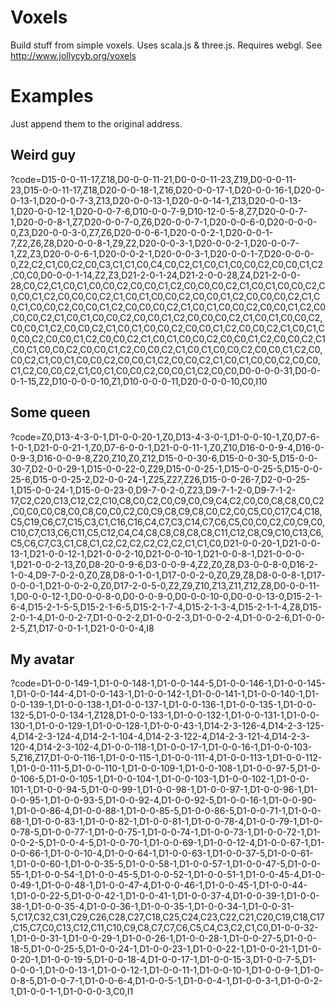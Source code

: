 # Voxels
Build stuff from simple voxels. Uses scala.js &amp; three.js. Requires webgl. See http://www.jollycyb.org/voxels

# Examples

Just append them to the original address.

## Weird guy

?code=D15-0-0-11-17,Z18,D0-0-0-11-21,D0-0-0-11-23,Z19,D0-0-0-11-23,D15-0-0-11-17,Z18,D20-0-0-18-1,Z16,D20-0-0-17-1,D20-0-0-16-1,D20-0-0-13-1,D20-0-0-7-3,Z13,D20-0-0-13-1,D20-0-0-14-1,Z13,D20-0-0-13-1,D20-0-0-12-1,D20-0-0-7-6,D10-0-0-7-9,D10-12-0-5-8,Z7,D20-0-0-7-1,D20-0-0-8-1,Z7,D20-0-0-7-0,Z6,D20-0-0-7-1,D20-0-0-6-0,D20-0-0-0-0,Z3,D20-0-0-3-0,Z7,Z6,D20-0-0-6-1,D20-0-0-2-1,D20-0-0-1-7,Z2,Z6,Z8,D20-0-0-8-1,Z9,Z2,D20-0-0-3-1,D20-0-0-2-1,D20-0-0-7-1,Z2,Z3,D20-0-0-6-1,D20-0-0-2-1,D20-0-0-3-1,D20-0-0-1-7,D20-0-0-0-0,Z2,C2,C1,C0,C2,C0,C3,C1,C1,C0,C4,C0,C2,C1,C0,C1,C0,C0,C2,C0,C0,C1,C2,C0,C0,D0-0-0-1-14,Z2,Z3,D21-2-0-1-24,D21-2-0-0-28,Z4,D21-2-0-0-28,C0,C2,C1,C0,C1,C0,C0,C2,C0,C0,C1,C2,C0,C0,C0,C2,C1,C0,C1,C0,C0,C2,C0,C0,C1,C2,C0,C0,C0,C2,C1,C0,C1,C0,C0,C2,C0,C0,C1,C2,C0,C0,C0,C2,C1,C0,C1,C0,C0,C2,C0,C0,C1,C2,C0,C0,C0,C2,C1,C0,C1,C0,C0,C2,C0,C0,C1,C2,C0,C0,C0,C2,C1,C0,C1,C0,C0,C2,C0,C0,C1,C2,C0,C0,C0,C2,C1,C0,C1,C0,C0,C2,C0,C0,C1,C2,C0,C0,C2,C1,C0,C1,C0,C0,C2,C0,C0,C1,C2,C0,C0,C2,C1,C0,C1,C0,C0,C2,C0,C0,C1,C2,C0,C0,C2,C1,C0,C1,C0,C0,C2,C0,C0,C1,C2,C0,C0,C2,C1,C0,C1,C0,C0,C2,C0,C0,C1,C2,C0,C0,C2,C1,C0,C1,C0,C0,C2,C0,C0,C1,C2,C0,C0,C2,C1,C0,C1,C0,C0,C2,C0,C0,C1,C2,C0,C0,C2,C1,C0,C1,C0,C0,C2,C0,C0,C1,C2,C0,C0,C2,C1,C0,C1,C0,C0,C2,C0,C0,C1,C2,C0,C0,D0-0-0-0-31,D0-0-0-1-15,Z2,D10-0-0-0-10,Z1,D10-0-0-0-11,D20-0-0-0-10,C0,I10

## Some queen

?code=Z0,D13-4-3-0-1,D1-0-0-20-1,Z0,D13-4-3-0-1,D1-0-0-10-1,Z0,D7-6-1-0-1,D21-0-0-21-1,Z0,D7-6-0-0-1,D21-0-0-11-1,Z0,Z10,D16-0-0-9-4,D16-0-0-9-3,D16-0-0-9-8,Z20,Z10,Z0,Z12,D15-0-0-30-6,D15-0-0-30-5,D15-0-0-30-7,D2-0-0-29-1,D15-0-0-22-0,Z29,D15-0-0-25-1,D15-0-0-25-5,D15-0-0-25-6,D15-0-0-25-2,D2-0-0-24-1,Z25,Z27,Z26,D15-0-0-26-7,D2-0-0-25-1,D15-0-0-24-1,D15-0-0-23-0,D9-7-0-2-0,Z23,D9-7-1-2-0,D9-7-1-2-17,C2,C20,C13,C12,C2,C10,C8,C0,C2,C0,C9,C0,C9,C4,C2,C0,C0,C8,C8,C0,C2,C0,C0,C0,C8,C0,C8,C0,C0,C2,C0,C9,C8,C9,C8,C0,C2,C0,C5,C0,C17,C4,C18,C5,C19,C6,C7,C15,C3,C1,C16,C16,C4,C7,C3,C14,C7,C6,C5,C0,C0,C2,C0,C9,C0,C10,C7,C13,C6,C11,C5,C12,C4,C4,C8,C8,C8,C8,C8,C11,C12,C8,C9,C10,C13,C6,C5,C6,C7,C3,C1,C8,C1,C2,C2,C2,C2,C2,C2,C1,C1,C0,D21-0-0-20-1,D21-0-0-13-1,D21-0-0-12-1,D21-0-0-2-10,D21-0-0-10-1,D21-0-0-8-1,D21-0-0-0-1,D21-0-0-2-13,Z0,D8-20-0-9-6,D3-0-0-9-4,Z2,Z0,Z8,D3-0-0-8-0,D16-2-1-0-4,D9-7-0-2-0,Z0,Z8,D8-0-1-0-1,D17-0-0-2-0,Z0,Z9,Z8,D8-0-0-8-1,D17-0-0-0-1,D21-0-0-2-0,Z0,D17-2-0-5-0,Z2,Z9,Z10,Z13,Z11,Z12,Z8,D0-0-0-11-1,D0-0-0-12-1,D0-0-0-8-0,D0-0-0-9-0,D0-0-0-10-0,D0-0-0-13-0,D15-2-1-6-4,D15-2-1-5-5,D15-2-1-6-5,D15-2-1-7-4,D15-2-1-3-4,D15-2-1-1-4,Z8,D15-2-0-1-4,D1-0-0-2-7,D1-0-0-2-2,D1-0-0-2-3,D1-0-0-2-4,D1-0-0-2-6,D1-0-0-2-5,Z1,D17-0-0-1-1,D21-0-0-0-4,I8

## My avatar

?code=D1-0-0-149-1,D1-0-0-148-1,D1-0-0-144-5,D1-0-0-146-1,D1-0-0-145-1,D1-0-0-144-4,D1-0-0-143-1,D1-0-0-142-1,D1-0-0-141-1,D1-0-0-140-1,D1-0-0-139-1,D1-0-0-138-1,D1-0-0-137-1,D1-0-0-136-1,D1-0-0-135-1,D1-0-0-132-5,D1-0-0-134-1,Z128,D1-0-0-133-1,D1-0-0-132-1,D1-0-0-131-1,D1-0-0-130-1,D1-0-0-129-1,D1-0-0-128-1,D1-0-0-43-1,D14-2-3-126-4,D14-2-3-125-4,D14-2-3-124-4,D14-2-1-104-4,D14-2-3-122-4,D14-2-3-121-4,D14-2-3-120-4,D14-2-3-102-4,D1-0-0-118-1,D1-0-0-17-1,D1-0-0-16-1,D1-0-0-103-5,Z16,Z17,D1-0-0-116-1,D1-0-0-115-1,D1-0-0-111-4,D1-0-0-113-1,D1-0-0-112-1,D1-0-0-111-5,D1-0-0-110-1,D1-0-0-109-1,D1-0-0-108-1,D1-0-0-97-5,D1-0-0-106-5,D1-0-0-105-1,D1-0-0-104-1,D1-0-0-103-1,D1-0-0-102-1,D1-0-0-101-1,D1-0-0-94-5,D1-0-0-99-1,D1-0-0-98-1,D1-0-0-97-1,D1-0-0-96-1,D1-0-0-95-1,D1-0-0-93-5,D1-0-0-92-4,D1-0-0-92-5,D1-0-0-16-1,D1-0-0-90-1,D1-0-0-86-4,D1-0-0-88-1,D1-0-0-85-5,D1-0-0-86-5,D1-0-0-71-1,D1-0-0-68-1,D1-0-0-83-1,D1-0-0-82-1,D1-0-0-81-1,D1-0-0-78-4,D1-0-0-79-1,D1-0-0-78-5,D1-0-0-77-1,D1-0-0-75-1,D1-0-0-74-1,D1-0-0-73-1,D1-0-0-72-1,D1-0-0-2-5,D1-0-0-4-5,D1-0-0-70-1,D1-0-0-69-1,D1-0-0-12-4,D1-0-0-67-1,D1-0-0-66-1,D1-0-0-10-4,D1-0-0-64-1,D1-0-0-63-1,D1-0-0-37-5,D1-0-0-61-1,D1-0-0-60-1,D1-0-0-35-5,D1-0-0-58-1,D1-0-0-57-1,D1-0-0-47-5,D1-0-0-55-1,D1-0-0-54-1,D1-0-0-45-5,D1-0-0-52-1,D1-0-0-51-1,D1-0-0-45-4,D1-0-0-49-1,D1-0-0-48-1,D1-0-0-47-4,D1-0-0-46-1,D1-0-0-45-1,D1-0-0-44-1,D1-0-0-22-5,D1-0-0-42-1,D1-0-0-41-1,D1-0-0-37-4,D1-0-0-39-1,D1-0-0-38-1,D1-0-0-35-4,D1-0-0-36-1,D1-0-0-35-1,D1-0-0-34-1,D1-0-0-31-5,C17,C32,C31,C29,C26,C28,C27,C18,C25,C24,C23,C22,C21,C20,C19,C18,C17,C15,C7,C0,C13,C12,C11,C10,C9,C8,C7,C7,C6,C5,C4,C3,C2,C1,C0,D1-0-0-32-1,D1-0-0-31-1,D1-0-0-29-1,D1-0-0-26-1,D1-0-0-28-1,D1-0-0-27-5,D1-0-0-18-5,D1-0-0-25-5,D1-0-0-24-1,D1-0-0-23-1,D1-0-0-22-1,D1-0-0-21-1,D1-0-0-20-1,D1-0-0-19-5,D1-0-0-18-4,D1-0-0-17-1,D1-0-0-15-3,D1-0-0-7-5,D1-0-0-0-1,D1-0-0-13-1,D1-0-0-12-1,D1-0-0-11-1,D1-0-0-10-1,D1-0-0-9-1,D1-0-0-8-5,D1-0-0-7-1,D1-0-0-6-4,D1-0-0-5-1,D1-0-0-4-1,D1-0-0-3-1,D1-0-0-2-1,D1-0-0-1-1,D1-0-0-0-3,C0,I1